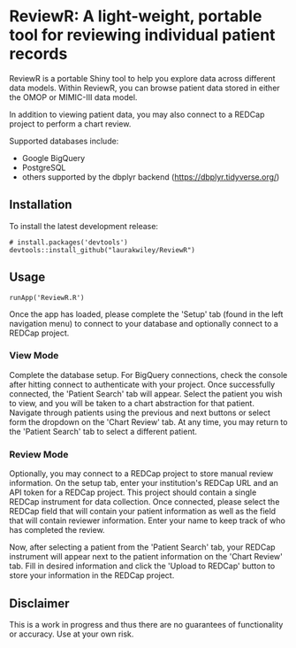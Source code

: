 # ReviewR: A light-weight, portable tool for reviewing individual patient records

ReviewR is a portable Shiny tool to help you explore data across different data models. Within ReviewR, you can browse patient data stored in either the OMOP or MIMIC-III data model.

In addition to viewing patient data, you may also connect to a REDCap project to perform a chart review.

Supported databases include:

  * Google BigQuery
  * PostgreSQL
  * others supported by the dbplyr backend (https://dbplyr.tidyverse.org/)

## Installation

To install the latest development release:
```{r}
# install.packages('devtools')
devtools::install_github("laurakwiley/ReviewR")
```
## Usage
```{r}
runApp('ReviewR.R')
```

Once the app has loaded, please complete the 'Setup' tab (found in the left navigation menu) to connect to your database and optionally connect to a REDCap project.

### View Mode

Complete the database setup. For BigQuery connections, check the console after hitting connect to authenticate with your project. Once successfully connected, the 'Patient Search' tab will appear. Select the patient you wish to view, and you will be taken to a chart abstraction for that patient. Navigate through patients using the previous and next buttons or select form the dropdown on the 'Chart Review' tab. At any time, you may return to the 'Patient Search' tab to select a different patient.

### Review Mode

Optionally, you may connect to a REDCap project to store manual review information. On the setup tab, enter your institution's REDCap URL and an API token for a REDCap project. This project should contain a single REDCap instrument for data collection. Once connected, please select the REDCap field that will contain your patient information as well as the field that will contain reviewer information. Enter your name to keep track of who has completed the review.

Now, after selecting a patient from the 'Patient Search' tab, your REDCap instrument will appear next to the patient information on the 'Chart Review' tab. Fill in desired information and click the 'Upload to REDCap' button to store your information in the REDCap project. 

## Disclaimer
This is a work in progress and thus there are no guarantees of functionality or accuracy. Use at your own risk.
